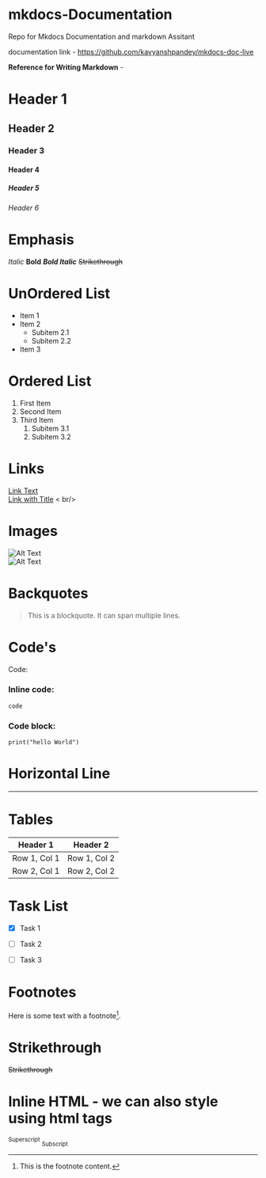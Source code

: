 # mkdocs-Documentation
Repo for Mkdocs Documentation and markdown Assitant <br />

documentation link - https://github.com/kavyanshpandey/mkdocs-doc-live  <br />


**Reference for Writing Markdown** -  <br />



# Header 1
## Header 2
### Header 3
#### Header 4
##### Header 5
###### Header 6

# Emphasis
*Italic*
**Bold**
***Bold Italic***
~~Strikethrough~~

# UnOrdered List
- Item 1
- Item 2
  - Subitem 2.1
  - Subitem 2.2
- Item 3

# Ordered List
1. First Item
2. Second Item
3. Third Item
   1. Subitem 3.1
   2. Subitem 3.2

# Links
[Link Text](https://github.com/kavyanshpandey) <br />
[Link with Title](https://github.com/kavyanshpandey "kavyansh's Github") < br/>

# Images
![Alt Text](image.jpg) <br />
![Alt Text](image.jpg "Image Title") <br />

# Backquotes
> This is a blockquote.
> It can span multiple lines.

# Code's
Code:
### Inline code: 
`code`

### Code block: 
```
print("hello World")
```

# Horizontal Line
---

# Tables 
| Header 1 | Header 2 |
| -------- | -------- |
| Row 1, Col 1 | Row 1, Col 2 |
| Row 2, Col 1 | Row 2, Col 2 |


# Task List
- [x] Task 1
- [ ] Task 2
- [ ] Task 3


# Footnotes
Here is some text with a footnote[^1].

[^1]: This is the footnote content.

# Strikethrough
~~Strikethrough~~


# Inline HTML - we can also style using html tags
<sup>Superscript</sup>
<sub>Subscript</sub>



